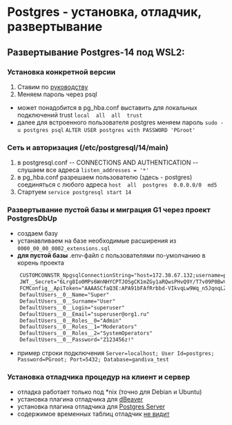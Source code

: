 # Postgres - установка, отладчик, развертывание

## Развертывание Postgres-14 под WSL2:

### Установка конкретной версии

1. Ставим по [руководству](https://www.postgresql.org/download/linux/ubuntu/)
2. Меняем пароль через psql
  - может понадобится в pg_hba.conf выставить для локальных подключений trust
  `local  all  all  trust`
  - далее для встроенного пользователя postgres меняем пароль
  `sudo -u postgres psql`
  `ALTER USER postgres with PASSWORD 'PGroot'`

### Сеть и авторизация (/etc/postgresql/14/main)

1. в postgresql.conf -- CONNECTIONS AND AUTHENTICATION -- слушаем все адреса
`listen_addresses = '*'`
2. в pg_hba.conf разрешаем пользователю (здесь - postgres) соединяться с любого адреса
`host  all  postgres  0.0.0.0/0  md5`
3. Стартуем
`service postgresql start 14`

### Развертывание пустой базы и миграция G1 через проект PostgresDbUp
- создаем базу
- устанавливаем на базе необходимые расширения из `0000_00_00_0002_extensions.sql`
- **для пустой базы** .env-файл с пользователями по-умолчанию в корень проекта
```txt
    CUSTOMCONNSTR_NpgsqlConnectionString="host=172.30.67.132;username=postgres;password=PGroot;port=5432;database=G1"
    JWT__Secret="6Lrg8Io0MPs6WnNHYCPTJOSgCK1mZGy1aRQwsPHvQ9Y/T7v09P0BwV6zr66VP8BzwaXux2PdMni1zLreflaMtg=="
    FCMConfig__ApiToken="AAAASCfaQ3E:APA91bFAfRrbbd-VIkvqLw9Wq_n5JqnqLZRmILG7jsSMTkv9UifhWu_wB0at7-hFCpUFKuVes3pg3RGr-uy60rZoyABzFLBF9_xxqN3yOp4aK2LH3690jpL9GcABfoWUoc-hZnDCWdNc"
    DefaultUsers__0__Name="Super"
    DefaultUsers__0__Surname="User"
    DefaultUsers__0__Login="superuser"
    DefaultUsers__0__Email="superuser@org1.ru"
    DefaultUsers__0__Roles__0="Admin"
    DefaultUsers__0__Roles__1="Moderators"
    DefaultUsers__0__Roles__2="SystemOperators"
    DefaultUsers__0__Password="Z123456z!"
```
- пример строки подключения `Server=localhost; User Id=postgres; Password=PGroot; Port=5432; Database=gandiva_test`

### Установка отладчика процедур на клиент и сервер
 - отладка работает только под *nix (точно для Debian и Ubuntu)
 - установка плагина отладчика для [dBeaver](https://github.com/dbeaver/dbeaver/wiki/DebugPluginInstall)
 - установка плагина отладчика для [Postgres Server](https://github.com/dbeaver/dbeaver/wiki/PGDebugger)
 - содержимое временных таблиц отладчик [не видит](https://stackoverflow.com/questions/15092457/with-pgadmin-debugger-is-it-possible-to-examine-the-contents-of-temporary-tables)

